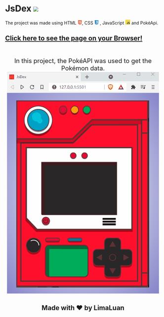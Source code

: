 # JsDex <img src="https://play-lh.googleusercontent.com/2ezyZkgstCopdmXm13A0LKX8sKO9OAtUcU-ftpedY0rD9IDepQB9HOOSxyBhLTq01L8=s180-rw" width="20">

<p>The project was made using HTML <img src="https://raw.githubusercontent.com/devicons/devicon/master/icons/html5/html5-original.svg" alt="html5" width="14" height="14" style="max-width:100%">, CSS <img src="https://raw.githubusercontent.com/devicons/devicon/master/icons/css3/css3-original.svg" alt="html5" width="14" height="14" style="max-width:100%"></img> , JavaScript <img src="https://raw.githubusercontent.com/devicons/devicon/master/icons/javascript/javascript-original.svg" width="16" height="16" style="max-width:100%"></img> and PokéApi.</p>
<h2><a href="https://limaluan.github.io/jsdex/">Click here to see the page on your Browser!</a></h2><br>

<p align="center">
<span style="font-size: 20px">In this project, the PokéAPI was used to get the Pokémon data.<span>
<img src="https://github.com/limaluan/jsdex/blob/master/demo_imgs/home.gif?raw=true">
<p>

<h2><p align="center">
    Made with ❤️ by LimaLuan
<p><h2>